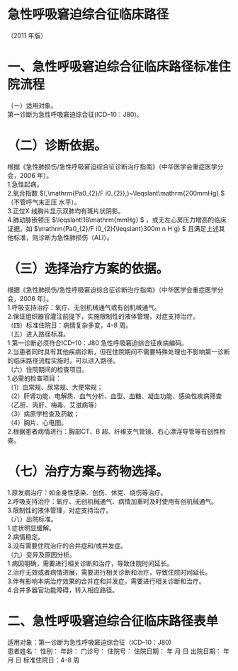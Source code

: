 # 急性呼吸窘迫综合征临床路径  
（2011 年版）  
# 一、急性呼吸窘迫综合征临床路径标准住院流程  
（一）适用对象。  
第一诊断为急性呼吸窘迫综合征(ICD–10：J80)。  
# （二）诊断依据。  
根据《急性肺损伤/急性呼吸窘迫综合征诊断治疗指南》（中华医学会重症医学分会，2006 年）。  
1.急性起病。  
2.氧合指数 $(\,\mathrm{Pa0_{2}/F i0_{2}}\,)~\leqslant\mathrm{200mmHg} $ （不管呼气末正压 水平）。  
3.正位X 线胸片显示双肺均有斑片状阴影。  
4.肺动脉嵌顿压 $\leqslant\!18\mathrm{mmHg} $ ，或无左心房压力增高的临床 证据。如 $\mathrm{Pa0_{2}/F i0_{2}{\leqslant}300m n H g} $ 且满足上述其他标准，则诊断为急性肺损伤（ALI）。  
# （三）选择治疗方案的依据。  
根据《急性肺损伤/急性呼吸窘迫综合征诊断治疗指南》（中华医学会重症医学分会，2006 年）。  
1.呼吸支持治疗：氧疗、无创机械通气或有创机械通气。  
2.保证组织器官灌注前提下，实施限制性的液体管理，对症支持治疗。  
（四）标准住院日：病情复杂多变，4–8 周。  
（五）进入路径标准。  
1.第一诊断必须符合ICD–10：J80 急性呼吸窘迫综合征疾病编码。  
2.当患者同时具有其他疾病诊断，但在住院期间不需要特殊处理也不影响第一诊断的临床路径流程实施时，可以进入路径。  
（六）住院期间的检查项目。  
1.必需的检查项目：  
（1）血常规、尿常规、大便常规；  
（2）肝肾功能、电解质、血气分析、血型、血糖、凝血功能、感染性疾病筛查（乙肝、丙肝、梅毒、艾滋病等）  
（3）病原学检查及药敏；  
（4）胸片、心电图。  
2.根据患者病情进行：胸部CT、B 超、纤维支气管镜、右心漂浮导管等有创性检查。  
# （七）治疗方案与药物选择。  
1.原发病治疗：如全身性感染、创伤、休克、烧伤等治疗。  
2.呼吸支持治疗：氧疗、无创机械通气、病情加重时及时使用有创机械通气。  
3.限制性的液体管理，对症支持治疗。  
（八）出院标准。  
1.症状明显缓解。  
2.病情稳定。  
3.没有需要住院治疗的合并症和/或并发症。  
（九）变异及原因分析。  
1.病因明确，需要进行相关诊断和治疗，导致住院时间延长。  
2.治疗无效或者病情进展，需要进行相关诊断和治疗，导致住院时间延长。  
3.伴有影响本病治疗效果的合并症和并发症，需要进行相关诊断和治疗。  
4.合并多器官功能障碍，转入相应路径。  
# 二、急性呼吸窘迫综合征临床路径表单  
适用对象：第一诊断为急性呼吸窘迫综合征（ICD–10：J80)  
患者姓名：           性别：      年龄：    门诊号：       住院号：       住院日期：    年    月    日 出院日期：    年    月   日  标准住院日：4–8 周  
